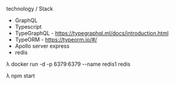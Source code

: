 technology / Stack
 * GraphQL
 * Typescript
 * TypeGraphQL - https://typegraphql.ml/docs/introduction.html
 * TypeORM - https://typeorm.io/#/
 * Apollo server express
 * redis

λ docker run -d -p 6379:6379 --name redis1 redis
 
λ npm start
